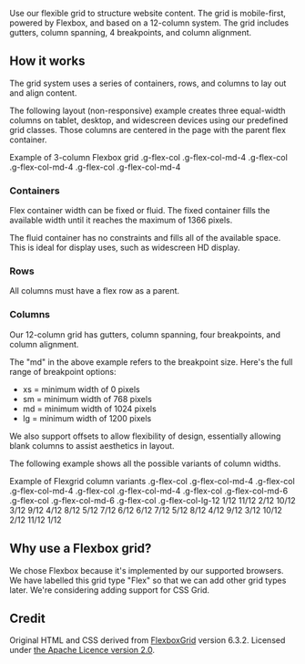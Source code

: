 <P styleSize="large">Use our flexible grid to structure website content. The grid is mobile-first, powered by Flexbox, and based on a 12-column system. The grid includes gutters, column spanning, 4 breakpoints, and column alignment.</P>

## How it works

The grid system uses a series of containers, rows, and columns to lay out and align content.

The following layout (non-responsive) example creates three equal-width columns on tablet, desktop, and widescreen devices using our predefined grid classes. Those columns are centered in the page with the parent flex container.

<div class="flexgrid-preview">
<ExampleContainer>
    <ExampleHeading>Example of 3-column Flexbox grid</ExampleHeading>
    <Example>
        <FlexContainer width="fixed">
            <FlexRow>
                <FlexColumn xs="4" sm="4" md="4" lg="4"> .g-flex-col .g-flex-col-md-4 </FlexColumn>
                <FlexColumn xs="4" sm="4" md="4" lg="4"> .g-flex-col .g-flex-col-md-4 </FlexColumn>
                <FlexColumn xs="4" sm="4" md="4" lg="4"> .g-flex-col .g-flex-col-md-4 </FlexColumn>
            </FlexRow>
        </FlexContainer>
    </Example>
</ExampleContainer>
</div>

### Containers

Flex container width can be fixed or fluid. The fixed container fills the available width until it reaches the maximum of 1366 pixels.

The fluid container has no constraints and fills all of the available space. This is ideal for display uses, such as widescreen HD display.

### Rows

All columns must have a flex row as a parent.

### Columns

Our 12-column grid has gutters, column spanning, four breakpoints, and column alignment.

The "md" in the above example refers to the breakpoint size. Here's the full range of breakpoint options:

- xs = minimum width of 0 pixels
- sm = minimum width of 768 pixels
- md = minimum width of 1024 pixels
- lg = minimum width of 1200 pixels

We also support offsets to allow flexibility of design, essentially allowing blank columns to assist aesthetics in layout.

The following example shows all the possible variants of column widths.

<div class="flexgrid-preview">
<ExampleContainer>
    <ExampleHeading>Example of Flexgrid column variants</ExampleHeading>
    <Example>
        <FlexContainer width="fixed">
            <FlexRow>
                <FlexColumn xs="4" sm="4" md="4" lg="4"> .g-flex-col .g-flex-col-md-4 </FlexColumn>
                <FlexColumn xs="4" sm="4" md="4" lg="4"> .g-flex-col .g-flex-col-md-4 </FlexColumn>
                <FlexColumn xs="4" sm="4" md="4" lg="4"> .g-flex-col .g-flex-col-md-4 </FlexColumn>
                <FlexColumn xs="6" sm="6" md="6" lg="6"> .g-flex-col .g-flex-col-md-6 </FlexColumn>
                <FlexColumn xs="6" sm="6" md="6" lg="6"> .g-flex-col .g-flex-col-md-6 </FlexColumn>
                <FlexColumn xs="12" sm="12" md="12" lg="12"> .g-flex-col .g-flex-col-lg-12 </FlexColumn>
                <FlexColumn xs="1" sm="1" md="1" lg="1"> 1/12 </FlexColumn>
                <FlexColumn xs="11" sm="11" md="11" lg="11"> 11/12 </FlexColumn>
                <FlexColumn xs="2" sm="2" md="2" lg="2"> 2/12 </FlexColumn>
                <FlexColumn xs="10" sm="10" md="10" lg="10"> 10/12 </FlexColumn>
                <FlexColumn xs="3" sm="3" md="3" lg="3"> 3/12 </FlexColumn>
                <FlexColumn xs="9" sm="9" md="9" lg="9"> 9/12 </FlexColumn>
                <FlexColumn xs="4" sm="4" md="4" lg="4"> 4/12 </FlexColumn>
                <FlexColumn xs="8" sm="8" md="8" lg="8"> 8/12 </FlexColumn>
                <FlexColumn xs="5" sm="5" md="5" lg="5"> 5/12 </FlexColumn>
                <FlexColumn xs="7" sm="7" md="7" lg="7"> 7/12 </FlexColumn>
                <FlexColumn xs="6" sm="6" md="6" lg="6"> 6/12 </FlexColumn>
                <FlexColumn xs="6" sm="6" md="6" lg="6"> 6/12 </FlexColumn>
                <FlexColumn xs="7" sm="7" md="7" lg="7"> 7/12 </FlexColumn>
                <FlexColumn xs="5" sm="5" md="5" lg="5"> 5/12 </FlexColumn>
                <FlexColumn xs="8" sm="8" md="8" lg="8"> 8/12 </FlexColumn>
                <FlexColumn xs="4" sm="4" md="4" lg="4"> 4/12 </FlexColumn>
                <FlexColumn xs="9" sm="9" md="9" lg="9"> 9/12 </FlexColumn>
                <FlexColumn xs="3" sm="3" md="3" lg="3"> 3/12 </FlexColumn>
                <FlexColumn xs="10" sm="10" md="10" lg="10"> 10/12 </FlexColumn>
                <FlexColumn xs="2" sm="2" md="2" lg="2"> 2/12 </FlexColumn>
                <FlexColumn xs="11" sm="11" md="11" lg="11"> 11/12 </FlexColumn>
                <FlexColumn xs="1" sm="1" md="1" lg="1"> 1/12 </FlexColumn>
            </FlexRow>
        </FlexContainer>
    </Example>
</ExampleContainer>
</div>

## Why use a Flexbox grid?

We chose Flexbox because it's implemented by our supported browsers. We have labelled this grid type "Flex" so that we can add other grid types later. We're considering adding support for CSS Grid.

## Credit

Original HTML and CSS derived from [FlexboxGrid](http://flexboxgrid.com/) version 6.3.2. Licensed under [the Apache Licence version 2.0](https://github.com/kristoferjoseph/flexboxgrid).

